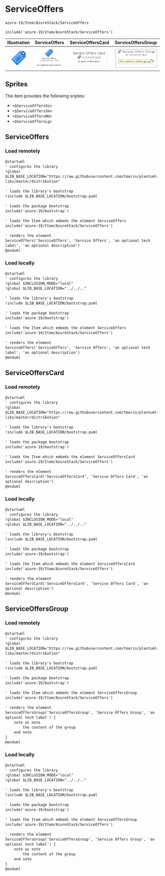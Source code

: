 # ServiceOffers


```text
azure-19/Item/AzureStack/ServiceOffers
```

```text
include('azure-19/Item/AzureStack/ServiceOffers')
```



| Illustration | ServiceOffers | ServiceOffersCard | ServiceOffersGroup |
| :---: | :---: | :---: | :---: |
| ![illustration for Illustration](../../../azure-19/Item/AzureStack/ServiceOffers.png) | ![illustration for ServiceOffers](../../../azure-19/Item/AzureStack/ServiceOffers.Local.png) | ![illustration for ServiceOffersCard](../../../azure-19/Item/AzureStack/ServiceOffersCard.Local.png) | ![illustration for ServiceOffersGroup](../../../azure-19/Item/AzureStack/ServiceOffersGroup.Local.png) |



## Sprites
The item provides the following sriptes:

- `<$ServiceOffersXs>`
- `<$ServiceOffersSm>`
- `<$ServiceOffersMd>`
- `<$ServiceOffersLg>`





## ServiceOffers

### Load remotely
```plantuml
@startuml
' configures the library
!global $LIB_BASE_LOCATION="https://raw.githubusercontent.com/tmorin/plantuml-libs/master/distribution"

' loads the library's bootstrap
!include $LIB_BASE_LOCATION/bootstrap.puml

' loads the package bootstrap
include('azure-19/bootstrap')

' loads the Item which embeds the element ServiceOffers
include('azure-19/Item/AzureStack/ServiceOffers')

' renders the element
ServiceOffers('ServiceOffers', 'Service Offers', 'an optional tech label', 'an optional description')
@enduml
```

### Load locally
```plantuml
@startuml
' configures the library
!global $INCLUSION_MODE="local"
!global $LIB_BASE_LOCATION="../../.."

' loads the library's bootstrap
!include $LIB_BASE_LOCATION/bootstrap.puml

' loads the package bootstrap
include('azure-19/bootstrap')

' loads the Item which embeds the element ServiceOffers
include('azure-19/Item/AzureStack/ServiceOffers')

' renders the element
ServiceOffers('ServiceOffers', 'Service Offers', 'an optional tech label', 'an optional description')
@enduml
```

## ServiceOffersCard

### Load remotely
```plantuml
@startuml
' configures the library
!global $LIB_BASE_LOCATION="https://raw.githubusercontent.com/tmorin/plantuml-libs/master/distribution"

' loads the library's bootstrap
!include $LIB_BASE_LOCATION/bootstrap.puml

' loads the package bootstrap
include('azure-19/bootstrap')

' loads the Item which embeds the element ServiceOffersCard
include('azure-19/Item/AzureStack/ServiceOffers')

' renders the element
ServiceOffersCard('ServiceOffersCard', 'Service Offers Card', 'an optional description')
@enduml
```

### Load locally
```plantuml
@startuml
' configures the library
!global $INCLUSION_MODE="local"
!global $LIB_BASE_LOCATION="../../.."

' loads the library's bootstrap
!include $LIB_BASE_LOCATION/bootstrap.puml

' loads the package bootstrap
include('azure-19/bootstrap')

' loads the Item which embeds the element ServiceOffersCard
include('azure-19/Item/AzureStack/ServiceOffers')

' renders the element
ServiceOffersCard('ServiceOffersCard', 'Service Offers Card', 'an optional description')
@enduml
```

## ServiceOffersGroup

### Load remotely
```plantuml
@startuml
' configures the library
!global $LIB_BASE_LOCATION="https://raw.githubusercontent.com/tmorin/plantuml-libs/master/distribution"

' loads the library's bootstrap
!include $LIB_BASE_LOCATION/bootstrap.puml

' loads the package bootstrap
include('azure-19/bootstrap')

' loads the Item which embeds the element ServiceOffersGroup
include('azure-19/Item/AzureStack/ServiceOffers')

' renders the element
ServiceOffersGroup('ServiceOffersGroup', 'Service Offers Group', 'an optional tech label') {
    note as note
        the content of the group
    end note
}
@enduml
```

### Load locally
```plantuml
@startuml
' configures the library
!global $INCLUSION_MODE="local"
!global $LIB_BASE_LOCATION="../../.."

' loads the library's bootstrap
!include $LIB_BASE_LOCATION/bootstrap.puml

' loads the package bootstrap
include('azure-19/bootstrap')

' loads the Item which embeds the element ServiceOffersGroup
include('azure-19/Item/AzureStack/ServiceOffers')

' renders the element
ServiceOffersGroup('ServiceOffersGroup', 'Service Offers Group', 'an optional tech label') {
    note as note
        the content of the group
    end note
}
@enduml
```

